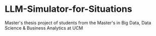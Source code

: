 # LLM-Simulator-for-Situations
Master's thesis project of students from the Master's in Big Data, Data Science &amp; Business Analytics at UCM
